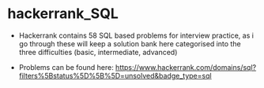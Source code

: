 # hackerrank_SQL

- Hackerrank contains 58 SQL based problems for interview practice, as i go through these will keep a solution bank here categorised into the three difficulties (basic, intermediate, advanced)

- Problems can be found here: https://www.hackerrank.com/domains/sql?filters%5Bstatus%5D%5B%5D=unsolved&badge_type=sql
